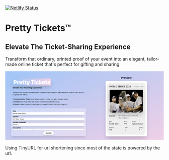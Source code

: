 [![Netlify Status](https://api.netlify.com/api/v1/badges/a81204a5-d6c4-4a7f-807b-3fcecda118ee/deploy-status)](https://app.netlify.com/sites/prettytickets/deploys)

# Pretty Tickets™

## Elevate The Ticket-Sharing Experience

Transform that ordinary, printed proof of your event into an elegant, tailor-made online ticket that's perfect for gifting and sharing.

![Homepage](./public/screenshot.png)

Using TinyURL for url shortening since most of the state is powered by the url.
